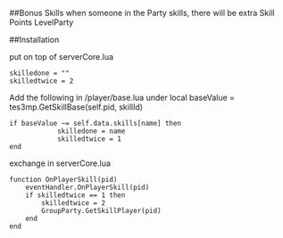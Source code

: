##Bonus Skills
when someone in the Party skills, there will be extra Skill Points
LevelParty

##Installation

put on top of serverCore.lua
``` 
skilledone = ""
skilledtwice = 2
```


Add the following in /player/base.lua under local baseValue = tes3mp.GetSkillBase(self.pid, skillId)

```
if baseValue ~= self.data.skills[name] then
			skilledone = name
			skilledtwice = 1
end
```

exchange in serverCore.lua

```
function OnPlayerSkill(pid)
	eventHandler.OnPlayerSkill(pid)
	if skilledtwice == 1 then
		skilledtwice = 2
		GroupParty.GetSkillPlayer(pid)
	end
end
```